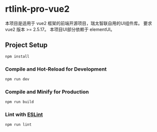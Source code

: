 # rtlink-pro-vue2
本项目是适用于 vue2 框架的前端开源项目，瑞太智联自用的UI组件库。
要求 vue2 版本 >= 2.5.17。
本项目UI部分依赖于 elementUI。

## Project Setup

```sh
npm install
```

### Compile and Hot-Reload for Development

```sh
npm run dev
```

### Compile and Minify for Production

```sh
npm run build
```

### Lint with [ESLint](https://eslint.org/)

```sh
npm run lint
```


